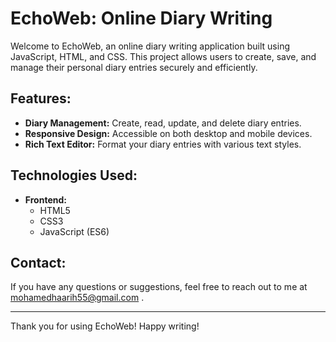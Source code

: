 # EchoWeb: Online Diary Writing

Welcome to EchoWeb, an online diary writing application built using JavaScript, HTML, and CSS. This project allows users to create, save, and manage their personal diary entries securely and efficiently.

## Features:

- **Diary Management:** Create, read, update, and delete diary entries.
- **Responsive Design:** Accessible on both desktop and mobile devices.
- **Rich Text Editor:** Format your diary entries with various text styles.

## Technologies Used:

- **Frontend:**
  - HTML5
  - CSS3
  - JavaScript (ES6)

 ## Contact:

If you have any questions or suggestions, feel free to reach out to me at mohamedhaarih55@gmail.com .

---

Thank you for using EchoWeb! Happy writing!
